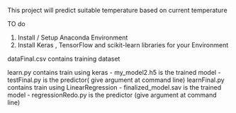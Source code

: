 This project will predict suitable temperature based on current temperature

TO do
1. Install / Setup Anaconda Environment
2. Install Keras , TensorFlow and scikit-learn libraries for your Environment

 dataFinal.csv contains training dataset

 learn.py contains train using keras - my_model2.h5 is the trained model - testFinal.py is the predictor( give argument at command line)
 learnFinal.py contains train using LinearRegression - finalized_model.sav is the trained model - regressionRedo.py is the predictor (give argument at command line)

